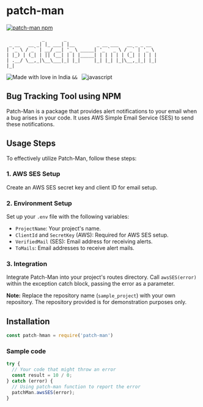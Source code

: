 # patch-man

[![patch-man npm](https://img.shields.io/npm/dt/patch-man?style=for-the-badge)](https://npmjs.com/package/patch-npm)

```
             _       _                                 
 _ __   __ _| |_ ___| |__        _ __ ___   __ _ _ __  
| '_ \ / _` | __/ __| '_ \ _____| '_ ` _ \ / _` | '_ \ 
| |_) | (_| | || (__| | | |_____| | | | | | (_| | | | |
| .__/ \__,_|\__\___|_| |_|     |_| |_| |_|\__,_|_| |_|
|_|                               
```


![Made with love in India](https://madewithlove.now.sh/in?heart=true&template=for-the-badge) `&& ` ![javascript](https://img.shields.io/badge/JavaScript-323330?style=for-the-badge&logo=javascript&logoColor=F7DF1E) 

## Bug Tracking Tool using NPM
Patch-Man is a package that provides alert notifications to your email when a bug arises in your code. It uses AWS Simple Email Service (SES) to send these notifications.

## Usage Steps

To effectively utilize Patch-Man, follow these steps:

### 1. AWS SES Setup

Create an AWS SES secret key and client ID for email setup.

### 2. Environment Setup

Set up your `.env` file with the following variables:

- `ProjectName`: Your project's name.
- `ClientId` and `SecretKey` (AWS): Required for AWS SES setup.
- `VerifiedMail` (SES): Email address for receiving alerts.
- `ToMails`: Email addresses to receive alert mails.

### 3. Integration

Integrate Patch-Man into your project's routes directory. Call `awsSES(error)` within the exception catch block, passing the error as a parameter.

**Note:** Replace the repository name (`sample_project`) with your own repository. The repository provided is for demonstration purposes only.



## Installation

```javascript
const patch-hman = require('patch-man')
```

### Sample code 
```javascript
try {
  // Your code that might throw an error
  const result = 10 / 0;
} catch (error) {
  // Using patch-man function to report the error
  patchMan.awsSES(error);
}

```